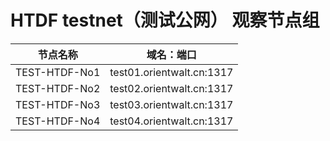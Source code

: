 

# HTDF testnet（测试公网） 观察节点组

|节点名称|域名：端口|
|:-----:|:----:|
|TEST-HTDF-No1 |   test01.orientwalt.cn:1317|
|TEST-HTDF-No2 |   test02.orientwalt.cn:1317|
|TEST-HTDF-No3 |   test03.orientwalt.cn:1317|
|TEST-HTDF-No4 |   test04.orientwalt.cn:1317|

